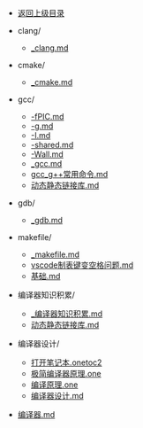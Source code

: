 - [返回上级目录](../)

- clang/
    - [_clang.md](_clang.md)
- cmake/
    - [_cmake.md](_cmake.md)
- gcc/
    - [-fPIC.md](-fPIC.md)
    - [-g.md](-g.md)
    - [-I.md](-I.md)
    - [-shared.md](-shared.md)
    - [-Wall.md](-Wall.md)
    - [_gcc.md](_gcc.md)
    - [gcc_g++常用命令.md](gcc_g++常用命令.md)
    - [动态静态链接库.md](动态静态链接库.md)
- gdb/
    - [_gdb.md](_gdb.md)
- makefile/
    - [_makefile.md](_makefile.md)
    - [vscode制表键变空格问题.md](vscode制表键变空格问题.md)
    - [基础.md](基础.md)
- 编译器知识积累/
    - [_编译器知识积累.md](_编译器知识积累.md)
    - [动态静态链接库.md](动态静态链接库.md)
- 编译器设计/
    - [打开笔记本.onetoc2](打开笔记本.onetoc2)
    - [极简编译器原理.one](极简编译器原理.one)
    - [编译原理.one](编译原理.one)
    - [编译器设计.md](编译器设计.md)
- [编译器.md](编译器.md)